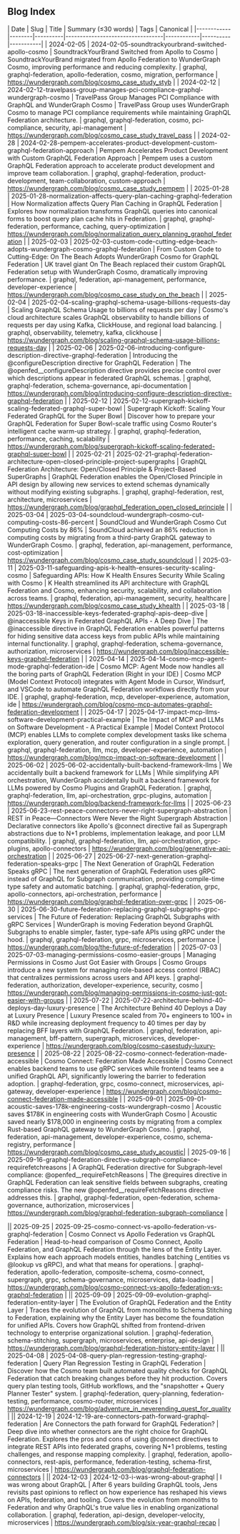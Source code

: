 ## Blog Index

| Date       | Slug   | Title    | Summary (≤30 words)              | Tags       | Canonical |
|------------|--------|----------|----------------------------------|------------|----------|-----------|
| 2024-02-05 | 2024-02-05-soundtrackyourbrand-switched-apollo-cosmo | SoundtrackYourBrand Switched from Apollo to Cosmo | SoundtrackYourBrand migrated from Apollo Federation to WunderGraph Cosmo, improving performance and reducing complexity. | graphql, graphql-federation, apollo-federation, cosmo, migration, performance | https://wundergraph.com/blog/cosmo_case_study_styb |
| 2024-02-12 | 2024-02-12-travelpass-group-manages-pci-compliance-graphql-wundergraph-cosmo | TravelPass Group Manages PCI Compliance with GraphQL and WunderGraph Cosmo | TravelPass Group uses WunderGraph Cosmo to manage PCI compliance requirements while maintaining GraphQL Federation architecture. | graphql, graphql-federation, cosmo, pci-compliance, security, api-management | https://wundergraph.com/blog/cosmo_case_study_travel_pass |
| 2024-02-28 | 2024-02-28-pempem-accelerates-product-development-custom-graphql-federation-approach | Pempem Accelerates Product Development with Custom GraphQL Federation Approach | Pempem uses a custom GraphQL Federation approach to accelerate product development and improve team collaboration. | graphql, graphql-federation, product-development, team-collaboration, custom-approach | https://wundergraph.com/blog/cosmo_case_study_pempem |
| 2025-01-28 | 2025-01-28-normalization-affects-query-plan-caching-graphql-federation | How Normalization affects Query Plan Caching in GraphQL Federation | Explores how normalization transforms GraphQL queries into canonical forms to boost query plan cache hits in Federation. | graphql, graphql-federation, performance, caching, query-optimization | https://wundergraph.com/blog/normalization_query_planning_graphql_federation |
| 2025-02-03 | 2025-02-03-custom-code-cutting-edge-beach-adopts-wundergraph-cosmo-graphql-federation | From Custom Code to Cutting-Edge: On The Beach Adopts WunderGraph Cosmo for GraphQL Federation | UK travel giant On The Beach replaced their custom GraphQL Federation setup with WunderGraph Cosmo, dramatically improving performance. | graphql, federation, api-management, performance, developer-experience | https://wundergraph.com/blog/cosmo_case_study_on_the_beach |
| 2025-02-04 | 2025-02-04-scaling-graphql-schema-usage-billions-requests-day | Scaling GraphQL Schema Usage to billions of requests per day | Cosmo's cloud architecture scales GraphQL observability to handle billions of requests per day using Kafka, ClickHouse, and regional load balancing. | graphql, observability, telemetry, kafka, clickhouse | https://wundergraph.com/blog/scaling-graphql-schema-usage-billions-requests-day |
| 2025-02-06 | 2025-02-06-introducing-configure-description-directive-graphql-federation | Introducing the @configureDescription directive for GraphQL Federation | The @openfed__configureDescription directive provides precise control over which descriptions appear in federated GraphQL schemas. | graphql, graphql-federation, schema-governance, api-documentation | https://wundergraph.com/blog/introducing-configure-description-directive-graphql-federation |
| 2025-02-12 | 2025-02-12-supergraph-kickoff-scaling-federated-graphql-super-bowl | Supergraph Kickoff: Scaling Your Federated GraphQL for the Super Bowl | Discover how to prepare your GraphQL Federation for Super Bowl-scale traffic using Cosmo Router's intelligent cache warm-up strategy. | graphql, graphql-federation, performance, caching, scalability | https://wundergraph.com/blog/supergraph-kickoff-scaling-federated-graphql-super-bowl |
| 2025-02-21 | 2025-02-21-graphql-federation-architecture-open-closed-principle-project-supergraphs | GraphQL Federation Architecture: Open/Closed Principle & Project-Based SuperGraphs | GraphQL Federation enables the Open/Closed Principle in API design by allowing new services to extend schemas dynamically without modifying existing subgraphs. | graphql, graphql-federation, rest, architecture, microservices | https://wundergraph.com/blog/graphql_federation_open_closed_principle |
| 2025-03-04 | 2025-03-04-soundcloud-wundergraph-cosmo-cut-computing-costs-86-percent | SoundCloud and WunderGraph Cosmo Cut Computing Costs by 86% | SoundCloud achieved an 86% reduction in computing costs by migrating from a third-party GraphQL gateway to WunderGraph Cosmo. | graphql, federation, api-management, performance, cost-optimization | https://wundergraph.com/blog/cosmo_case_study_soundcloud |
| 2025-03-11 | 2025-03-11-safeguarding-apis-k-health-ensures-security-scaling-cosmo | Safeguarding APIs: How K Health Ensures Security While Scaling with Cosmo | K Health streamlined its API architecture with GraphQL Federation and Cosmo, enhancing security, scalability, and collaboration across teams. | graphql, federation, api-management, security, healthcare | https://wundergraph.com/blog/cosmo_case_study_khealth |
| 2025-03-18 | 2025-03-18-inaccessible-keys-federated-graphql-apis-deep-dive | @inaccessible Keys in Federated GraphQL APIs - A Deep Dive | The @inaccessible directive in GraphQL Federation enables powerful patterns for hiding sensitive data access keys from public APIs while maintaining internal functionality. | graphql, graphql-federation, schema-governance, authorization, microservices | https://wundergraph.com/blog/inaccessible-keys-graphql-federation |
| 2025-04-14 | 2025-04-14-cosmo-mcp-agent-mode-graphql-federation-ide | Cosmo MCP: Agent Mode now handles all the boring parts of GraphQL Federation (Right in your IDE) | Cosmo MCP (Model Context Protocol) integrates with Agent Mode in Cursor, Windsurf, and VSCode to automate GraphQL Federation workflows directly from your IDE. | graphql, graphql-federation, mcp, developer-experience, automation, ide | https://wundergraph.com/blog/cosmo-mcp-automates-graphql-federation-development |
| 2025-04-17 | 2025-04-17-impact-mcp-llms-software-development-practical-example | The Impact of MCP and LLMs on Software Development - A Practical Example | Model Context Protocol (MCP) enables LLMs to complete complex development tasks like schema exploration, query generation, and router configuration in a single prompt. | graphql, graphql-federation, llm, mcp, developer-experience, automation | https://wundergraph.com/blog/mcp-impact-on-software-development |
| 2025-06-02 | 2025-06-02-accidentally-built-backend-framework-llms | We accidentally built a backend framework for LLMs | While simplifying API orchestration, WunderGraph accidentally built a backend framework for LLMs powered by Cosmo Plugins and GraphQL Federation. | graphql, graphql-federation, llm, api-orchestration, grpc-plugins, automation | https://wundergraph.com/blog/backend-framework-for-llms |
| 2025-06-23 | 2025-06-23-rest-peace-connectors-never-right-supergraph-abstraction | REST in Peace—Connectors Were Never the Right Supergraph Abstraction | Declarative connectors like Apollo's @connect directive fail as Supergraph abstractions due to N+1 problems, implementation leakage, and poor LLM compatibility. | graphql, graphql-federation, llm, api-orchestration, grpc-plugins, apollo-connectors | https://wundergraph.com/blog/generative-api-orchestration |
| 2025-06-27 | 2025-06-27-next-generation-graphql-federation-speaks-grpc | The Next Generation of GraphQL Federation Speaks gRPC | The next generation of GraphQL Federation uses gRPC instead of GraphQL for Subgraph communication, providing compile-time type safety and automatic batching. | graphql, graphql-federation, grpc, apollo-connectors, api-orchestration, performance | https://wundergraph.com/blog/graphql-federation-over-grpc |
| 2025-06-30 | 2025-06-30-future-federation-replacing-graphql-subgraphs-grpc-services | The Future of Federation: Replacing GraphQL Subgraphs with gRPC Services | WunderGraph is moving Federation beyond GraphQL Subgraphs to enable simpler, faster, type-safe APIs using gRPC under the hood. | graphql, graphql-federation, grpc, microservices, performance | https://wundergraph.com/blog/the-future-of-federation |
| 2025-07-03 | 2025-07-03-managing-permissions-cosmo-easier-groups | Managing Permissions in Cosmo Just Got Easier with Groups | Cosmo Groups introduce a new system for managing role-based access control (RBAC) that centralizes permissions across users and API keys. | graphql-federation, authorization, developer-experience, security, cosmo | https://wundergraph.com/blog/managing-permissions-in-cosmo-just-got-easier-with-groups |
| 2025-07-22 | 2025-07-22-architecture-behind-40-deploys-day-luxury-presence | The Architecture Behind 40 Deploys a Day at Luxury Presence | Luxury Presence scaled from 70+ engineers to 100+ in R&D while increasing deployment frequency to 40 times per day by replacing BFF layers with GraphQL Federation. | graphql, federation, api-management, bff-pattern, supergraph, microservices, developer-experience | https://wundergraph.com/blog/cosmo-casestudy-luxury-presence |
| 2025-08-22 | 2025-08-22-cosmo-connect-federation-made-accessible | Cosmo Connect: Federation Made Accessible | Cosmo Connect enables backend teams to use gRPC services while frontend teams see a unified GraphQL API, significantly lowering the barrier to federation adoption. | graphql-federation, grpc, cosmo-connect, microservices, api-gateway, developer-experience | https://wundergraph.com/blog/cosmo-connect-federation-made-accessible |
| 2025-09-01 | 2025-09-01-acoustic-saves-178k-engineering-costs-wundergraph-cosmo | Acoustic saves $178K in engineering costs with WunderGraph Cosmo | Acoustic saved nearly $178,000 in engineering costs by migrating from a complex Rust-based GraphQL gateway to WunderGraph Cosmo. | graphql, federation, api-management, developer-experience, cosmo, schema-registry, performance | https://wundergraph.com/blog/cosmo_case_study_acoustic|
| 2025-09-16 | 2025-09-16-graphql-federation-directive-subgraph-compliance-requirefetchreasons | A GraphQL Federation directive for Subgraph-level compliance: @openfed__requireFetchReasons | The @requires directive in GraphQL Federation can leak sensitive fields between subgraphs, creating compliance risks. The new @openfed__requireFetchReasons directive addresses this. | graphql, graphql-federation, open-federation, schema-governance, authorization, microservices | https://wundergraph.com/blog/graphql-federation-subgraph-compliance |

|| 2025-09-25 | 2025-09-25-cosmo-connect-vs-apollo-federation-vs-graphql-federation | Cosmo Connect vs Apollo Federation vs GraphQL Federation | Head-to-head comparison of Cosmo Connect, Apollo Federation, and GraphQL Federation through the lens of the Entity Layer. Explains how each approach models entities, handles batching (_entities vs @lookup vs gRPC), and what that means for operations. | graphql-federation, apollo-federation, composite-schema, cosmo-connect, supergraph, grpc, schema-governance, microservices, data-loading | https://wundergraph.com/blog/cosmo-connect-vs-apollo-federation-vs-graphql-federation |
|| 2025-09-09 | 2025-09-09-evolution-graphql-federation-entity-layer | The Evolution of GraphQL Federation and the Entity Layer | Traces the evolution of GraphQL from monoliths to Schema Stitching to Federation, explaining why the Entity Layer has become the foundation for unified APIs. Covers how GraphQL shifted from frontend-driven technology to enterprise organizational solution. | graphql-federation, schema-stitching, supergraph, microservices, enterprise, api-design | https://wundergraph.com/blog/graphql-federation-history-entity-layer |
|| 2025-04-08 | 2025-04-08-query-plan-regression-testing-graphql-federation | Query Plan Regression Testing in GraphQL Federation | Discover how the Cosmo team built automated quality checks for GraphQL Federation that catch breaking changes before they hit production. Covers query plan testing tools, GitHub workflows, and the "snapshotter + Query Planner Tester" system. | graphql-federation, query-planning, federation-testing, performance, cosmo-router, microservices | https://wundergraph.com/blog/adventure_in_neverending_quest_for_quality |
|| 2024-12-19 | 2024-12-19-are-connectors-path-forward-graphql-federation | Are Connectors the path forward for GraphQL Federation? | Deep dive into whether connectors are the right choice for GraphQL Federation. Explores the pros and cons of using @connect directives to integrate REST APIs into federated graphs, covering N+1 problems, testing challenges, and response mapping complexity. | graphql, federation, apollo-connectors, rest-apis, performance, federation-testing, schema-first, microservices | https://wundergraph.com/blog/graphql-federation-connectors |
|| 2024-12-03 | 2024-12-03-i-was-wrong-about-graphql | I was wrong about GraphQL | After 6 years building GraphQL tools, Jens revisits past opinions to reflect on how experience has reshaped his views on APIs, federation, and tooling. Covers the evolution from monoliths to Federation and why GraphQL's true value lies in enabling organizational collaboration. | graphql, federation, api-design, developer-velocity, microservices | https://wundergraph.com/blog/six-year-graphql-recap |
